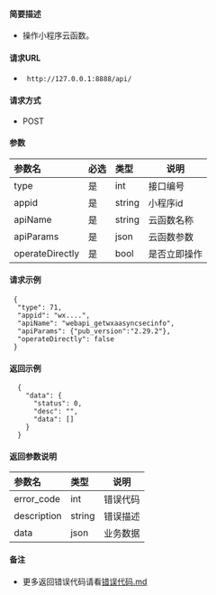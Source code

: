 
#### 简要描述

- 操作小程序云函数。

#### 请求URL
- ` http://127.0.0.1:8888/api/`
  
#### 请求方式
- POST 

#### 参数

| 参数名             | 必选 | 类型     | 说明     |   
|:----------------|:---|:-------|--------|   
| type            | 是  | int    | 接口编号   |   
| appid           | 是  | string | 小程序id  |   
| apiName         | 是  | string | 云函数名称  |   
| apiParams       | 是  | json   | 云函数参数  |   
| operateDirectly | 是  | bool   | 是否立即操作 |   

#### 请求示例

```
 {
  "type": 71,
  "appid": "wx....",
  "apiName": "webapi_getwxaasyncsecinfo",
  "apiParams": {"pub_version":"2.29.2"},
  "operateDirectly": false
 } 
```

#### 返回示例 

``` 
  {
    "data": {
      "status": 0,
      "desc": "",
      "data": []
    }
  }
```

#### 返回参数说明 

| 参数名         | 类型     | 说明   |   
|:------------|:-------|------|   
| error_code  | int    | 错误代码 |   
| description | string | 错误描述 |   
| data        | json   | 业务数据 |   

#### 备注 

- 更多返回错误代码请看[错误代码.md](../错误代码.md)








